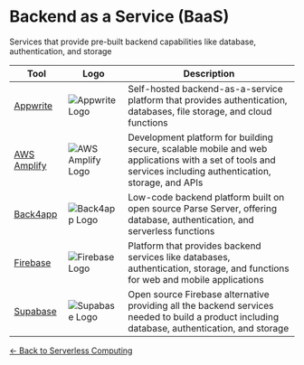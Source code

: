 # Backend as a Service (BaaS)

Services that provide pre-built backend capabilities like database, authentication, and storage

| Tool | Logo | Description |
|------|------|-------------|
| [Appwrite](https://appwrite.io/) | ![Appwrite Logo](/logos/cloud/serverless/appwrite.png) | Self-hosted backend-as-a-service platform that provides authentication, databases, file storage, and cloud functions |
| [AWS Amplify](https://aws.amazon.com/amplify/) | ![AWS Amplify Logo](/logos/cloud/serverless/aws-amplify.png) | Development platform for building secure, scalable mobile and web applications with a set of tools and services including authentication, storage, and APIs |
| [Back4app](https://www.back4app.com/) | ![Back4app Logo](/logos/cloud/serverless/back4app.png) | Low-code backend platform built on open source Parse Server, offering database, authentication, and serverless functions |
| [Firebase](https://firebase.google.com/) | ![Firebase Logo](/logos/cloud/serverless/firebase.png) | Platform that provides backend services like databases, authentication, storage, and functions for web and mobile applications |
| [Supabase](https://supabase.com/) | ![Supabase Logo](/logos/cloud/serverless/supabase.png) | Open source Firebase alternative providing all the backend services needed to build a product including database, authentication, and storage |

[← Back to Serverless Computing](../)
